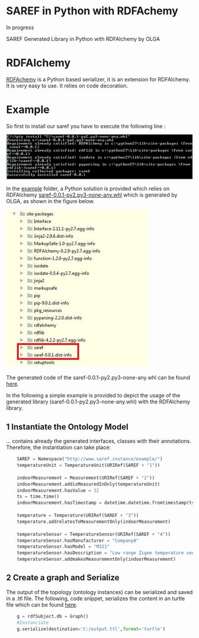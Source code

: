 # SAREF in Python with RDFAchemy

In progress

SAREF Generated Library in Python with RDFAlchemy by OLGA 

# RDFAlchemy

[RDFAchemy](https://github.com/gjhiggins/RDFAlchemy) is a Python based serializer, it is an extension for RDFAlchemy. It is very easy to use. It relies on code decoration.

# Example

So first to install our saref you have to execute the following line :

![](./figures/pip.png)

In the [example](./example/) folder, a Python solution is provided which relies on RDFAlchemy [saref-0.0.1-py2.py3-none-any.whl](./package/) which is generated by OLGA, as shown in the figure below.

![](./figures/dependencies.png)

The generated code of the saref-0.0.1-py2.py3-none-any.whl can be found [here](./generatedCode/).

In the following a simple example is provided to depict the usage of the generated library (saref-0.0.1-py2.py3-none-any.whl) with the RDFAlchemy library.

## 1 Instantiate the Ontology Model

... contains already the generated interfaces, classes with their annotations. Therefore, the instantiation can take place:

```Python 
    SAREF = Namespace("http://www.saref.instance/example/")
    temperatureUnit = TemperatureUnit(URIRef(SAREF + "1"))

    indoorMeasurement = Measurement(URIRef(SAREF + "2"))
    indoorMeasurement.addisMeasuredInOnly(temperatureUnit)
    indoorMeasurement.hasValue = 32
    ts = time.time()
    indoorMeasurement.hasTimestamp = datetime.datetime.fromtimestamp(ts).strftime('%Y-%m-%d %H:%M:%S')

    temperature = Temperature(URIRef(SAREF + "3"))
    temperature.addrelatesToMeasurementOnly(indoorMeasurement)

    temperatureSensor = TemperatureSensor(URIRef(SAREF + "4"))
    temperatureSensor.hasManufacturer = "CompanyA"
    temperatureSensor.hasModel = "M321"
    temperatureSensor.hasDescription = "Low range Zigee temperature sensor"
    temperatureSensor.addmakesMeasurementOnly(indoorMeasurement)
```

## 2 Create a graph and Serialize

The output of the topology (ontology instances) can be serialized and saved in a .ttl file. The following, code snippet, serializes the content in an turtle file which can be found [here](./generatedOntologyInstance/).

```Python
	g = rdfSubject.db = Graph()
	#Instanciate
	g.serialize(destination='C:/output.ttl',format='turtle')
```


